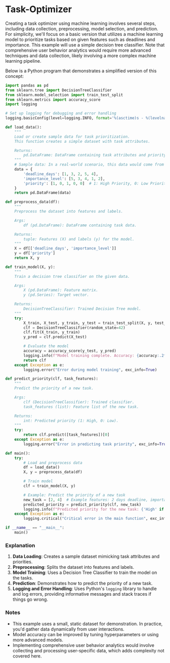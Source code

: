 # Task-Optimizer

Creating a task optimizer using machine learning involves several steps, including data collection, preprocessing, model selection, and prediction. For simplicity, we'll focus on a basic version that utilizes a machine learning model to prioritize tasks based on given features such as deadlines and importance. This example will use a simple decision tree classifier. Note that comprehensive user behavior analytics would require more advanced techniques and data collection, likely involving a more complex machine learning pipeline.

Below is a Python program that demonstrates a simplified version of this concept:

```python
import pandas as pd
from sklearn.tree import DecisionTreeClassifier
from sklearn.model_selection import train_test_split
from sklearn.metrics import accuracy_score
import logging

# Set up logging for debugging and error handling
logging.basicConfig(level=logging.INFO, format='%(asctime)s - %(levelname)s - %(message)s')

def load_data():
    """
    Load or create sample data for task prioritization.
    This function creates a simple dataset with task attributes.

    Returns:
        pd.DataFrame: DataFrame containing task attributes and priority.
    """
    # Sample data: In a real-world scenario, this data would come from a database or user input
    data = {
        'deadline_days': [1, 3, 2, 5, 4],
        'importance_level': [5, 3, 4, 1, 2],
        'priority': [1, 0, 1, 0, 0]  # 1: High Priority, 0: Low Priority
    }
    return pd.DataFrame(data)

def preprocess_data(df):
    """
    Preprocess the dataset into features and labels.

    Args:
        df (pd.DataFrame): DataFrame containing task data.

    Returns:
        tuple: Features (X) and labels (y) for the model.
    """
    X = df[['deadline_days', 'importance_level']]
    y = df['priority']
    return X, y

def train_model(X, y):
    """
    Train a decision tree classifier on the given data.

    Args:
        X (pd.DataFrame): Feature matrix.
        y (pd.Series): Target vector.

    Returns:
        DecisionTreeClassifier: Trained Decision Tree model.
    """
    try:
        X_train, X_test, y_train, y_test = train_test_split(X, y, test_size=0.2, random_state=42)
        clf = DecisionTreeClassifier(random_state=42)
        clf.fit(X_train, y_train)
        y_pred = clf.predict(X_test)

        # Evaluate the model
        accuracy = accuracy_score(y_test, y_pred)
        logging.info(f"Model training complete. Accuracy: {accuracy:.2f}")
        return clf
    except Exception as e:
        logging.error("Error during model training", exc_info=True)

def predict_priority(clf, task_features):
    """
    Predict the priority of a new task.

    Args:
        clf (DecisionTreeClassifier): Trained classifier.
        task_features (list): Feature list of the new task.

    Returns:
        int: Predicted priority (1: High, 0: Low).
    """
    try:
        return clf.predict([task_features])[0]
    except Exception as e:
        logging.error("Error in predicting task priority", exc_info=True)

def main():
    try:
        # Load and preprocess data
        df = load_data()
        X, y = preprocess_data(df)

        # Train model
        clf = train_model(X, y)

        # Example: Predict the priority of a new task
        new_task = [2, 4]  # Example features: 2 days deadline, importance level 4
        predicted_priority = predict_priority(clf, new_task)
        logging.info(f"Predicted priority for the new task: {'High' if predicted_priority == 1 else 'Low'}")
    except Exception as e:
        logging.critical("Critical error in the main function", exc_info=True)

if __name__ == "__main__":
    main()
```

### Explanation
1. **Data Loading**: Creates a sample dataset mimicking task attributes and priorities.
2. **Preprocessing**: Splits the dataset into features and labels.
3. **Model Training**: Uses a Decision Tree Classifier to train the model on the tasks.
4. **Prediction**: Demonstrates how to predict the priority of a new task.
5. **Logging and Error Handling**: Uses Python's `logging` library to handle and log errors, providing informative messages and stack traces if things go wrong.

### Notes
- This example uses a small, static dataset for demonstration. In practice, you'd gather data dynamically from user interactions.
- Model accuracy can be improved by tuning hyperparameters or using more advanced models.
- Implementing comprehensive user behavior analytics would involve collecting and processing user-specific data, which adds complexity not covered here.
